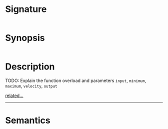 # Signature
```vikid-signature
```

# Synopsis
```vikid-synopsis
```

# Description
TODO: Explain the function overload and parameters `input`, `minimum`, `maximum`, `velocity`, `output`

[related...](https://en.wikipedia.org/wiki/Velocity)

----
# Semantics